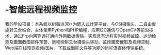 # -智能远程视频监控
我的毕设项目：本系统以树莓派3B+为嵌入式计算平台，与CSI摄像头、二自由度旋转云台结合，主体使用Python和PHP编程，应用I2C通信与OpenCV等前沿技术，通过Frp内网穿透打通内外网数据传输，实现具有远程实时视频监控、运动检测及画面截图邮件预警、远程控制云台摄像头转动、监控画面截取及视频录制、Web端在线预览视频/图片、下载或删除文件等功能的远程流媒体传输系统。
